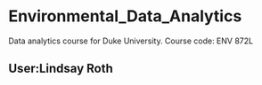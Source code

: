 # Environmental_Data_Analytics
Data analytics course for Duke University. Course code: ENV 872L

## User:Lindsay Roth
